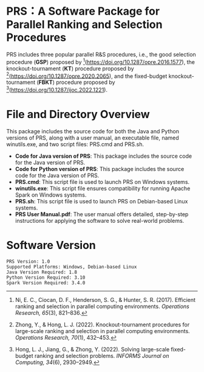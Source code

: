 # PRS：A Software Package for Parallel Ranking and Selection Procedures


PRS includes three popular parallel R\&S procedures, i.e., the good selection procedure (**GSP**) proposed by [^1](https://doi.org/10.1287/opre.2016.1577), the knockout-tournament (**KT**) procedure proposed by [^2](https://doi.org/10.1287/opre.2020.2065), and the fixed-budget knockout-tournament (**FBKT**) procedure proposed by [^3](https://doi.org/10.1287/ijoc.2022.1221).

[^1]: Ni, E. C., Ciocan, D. F., Henderson, S. G., & Hunter, S. R. (2017). Efficient ranking and selection in parallel computing environments. *Operations Research, 65*(3), 821–836.  
[^2]: Zhong, Y., & Hong, L. J. (2022). Knockout-tournament procedures for large-scale ranking and selection in parallel computing environments. *Operations Research, 70*(1), 432–453.  
[^3]: Hong, L. J., Jiang, G., & Zhong, Y. (2022). Solving large-scale fixed-budget ranking and selection problems. *INFORMS Journal on Computing, 34*(6), 2930–2949.
# File and Directory Overview

This package includes the source code for both the Java and Python versions of PRS, along with a user manual, an executable file, named winutils.exe, and two script files: PRS.cmd and PRS.sh.
- **Code for Java version of PRS**: This package includes the source code for the Java version of PRS.
- **Code for Python version of PRS**: This package includes the source code for the Java version of PRS.
- **PRS.cmd**: This script file is used to launch PRS on Windows systems.
- **winutils.exe**: This script file ensures compatibility for running Apache Spark on Windows systems.
- **PRS.sh**: This script file is used to launch PRS on Debian-based Linux systems.
- **PRS User Manual.pdf**: The user manual offers detailed, step-by-step instructions for applying the software to solve real-world problems.

# Software Version

```plaintext
PRS Version: 1.0
Supported Platforms: Windows, Debian-based Linux
Java Version Required: 1.8
Python Version Required: 3.10
Spark Version Required: 3.4.0
